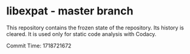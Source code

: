 # libexpat - master branch

This repository contains the frozen state of the repository.
Its history is cleared. It is used only for static code
analysis with Codacy.

Commit Time: 1718721672